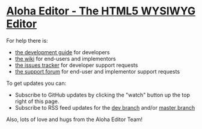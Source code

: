 # [Aloha Editor - The HTML5 WYSIWYG Editor](http://aloha-editor.org/)

For help there is:

- [the development guide](http://aloha-editor.org/wiki/Development_guide) for developers
- [the wiki](http://aloha-editor.org/wiki/Main_Page) for end-users and implementors
- [the issues tracker](https://github.com/alohaeditor/Aloha-Editor/issues) for developer support requests
- [the support forum](http://getsatisfaction.com/aloha_editor) for end-user and implementor support requests

To get updates you can:

- Subscribe to GitHub updates by clicking the "watch" button up the top right of this page.
- Subscribe to RSS feed updates for the [dev branch](http://www.google.com/reader/view/feed/https://github.com/alohaeditor/Aloha-Editor/commits/dev.atom) and/or [master branch](http://www.google.com/reader/view/feed/https://github.com/alohaeditor/Aloha-Editor/commits/dev.atom)

Also, lots of love and hugs from the Aloha Editor Team!
